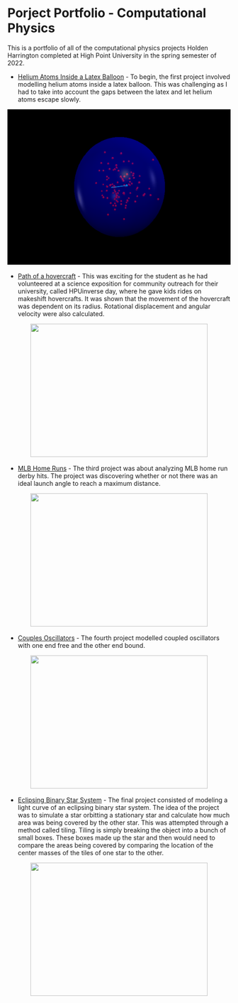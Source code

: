 # Porject Portfolio - Computational Physics

This is a portfolio of all of the computational physics projects Holden Harrington completed at High Point University in the spring semester of 2022.  

* [Helium Atoms Inside a Latex Balloon](https://github.com/HPUPhysics-PHY2200-S22/00-project-Holden-Harrington.git) - To begin, the first project involved modelling helium atoms inside a latex balloon.  This was challenging as I had to take into account the gaps between the latex and let helium atoms escape slowly.

<p align="center">
  <img 
    width="560"
    height="350"
    src="00-Picture.png"
  >
</p>

* [Path of a hovercraft](https://github.com/HPUPhysics-PHY2200-S22/01-project-Holden-Harrington.git) -  This was exciting for the student as he had volunteered at a science exposition for community outreach for their university, called HPUinverse day, where he gave kids rides on makeshift hovercrafts.  It was shown that the movement of the hovercraft was dependent on its radius.  Rotational displacement and angular velocity were also calculated.

<p align="center">
  <img 
    width="400"
    height="300"
    src="01-Picture.jpg"
  >
</p>

* [MLB Home Runs](https://github.com/HPUPhysics-PHY2200-S22/02-project-Holden-Harrington.git) - The third project was about analyzing MLB home run derby hits.  The project was discovering whether or not there was an ideal launch angle to reach a maximum distance.

<p align="center">
  <img 
    width="400"
    height="300"
    src="02-Picture.jpg"
  >
</p>

* [Couples Oscillators](<https://github.com/HPUPhysics-PHY2200-S22/03-project-Holden-Harrington.git>) - The fourth project modelled coupled oscillators with one end free and the other end bound.

<p align="center">
  <img 
    width="400"
    height="300"
    src="03-Picture.jpg"
  >
</p>

* [Eclipsing Binary Star System](<https://github.com/Holden-Harrington/Final_Portfolio_Computational_Physics/blob/main/Final-Project-Holden_Harrington.ipynb>) - The final project consisted of modeling a light curve of an eclipsing binary star system.  The idea of the project was to simulate a star orbitting a stationary star and calculate how much area was being covered by the other star.  This was attempted through a method called tiling.  Tiling is simply breaking the object into a bunch of small boxes.  These boxes made up the star and then would need to compare the areas being covered by comparing the location of the center masses of the tiles of one star to the other.

<p align="center">
  <img 
    width="400"
    height="300"
    src="04-Picture.jpg"
  >
</p>
